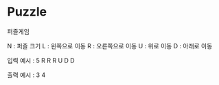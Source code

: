 # Puzzle
퍼즐게임


N : 퍼즐 크기
L : 왼쪽으로 이동
R : 오른쪽으로 이동
U : 위로 이동
D : 아래로 이동



입력 예시 :
5
R R R U D D

출력 예시 :
3 4
